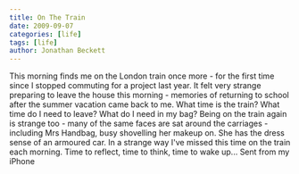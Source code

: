 ```yaml
---
title: On The Train
date: 2009-09-07
categories: [life]
tags: [life]
author: Jonathan Beckett
---
```


This morning finds me on the London train once more - for the first time since I stopped commuting for a project last year. It felt very strange preparing to leave the house this morning - memories of returning to school after the summer vacation came back to me. What time is the train? What time do I need to leave? What do I need in my bag? Being on the train again is strange too - many of the same faces are sat around the carriages - including Mrs Handbag, busy shovelling her makeup on. She has the dress sense of an armoured car. In a strange way I've missed this time on the train each morning. Time to reflect, time to think, time to wake up... Sent from my iPhone